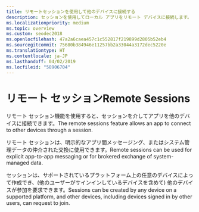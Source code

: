```yaml
---
title: リモートセッションを使用して他のデバイスに接続する
description: セッションを使用してローカル アプリをリモート デバイスに接続します。
ms.localizationpriority: medium
ms.topic: overview
ms.custom: seodec2018
ms.openlocfilehash: 47a2a6caea457c1c552817f219899d2805b52eb4
ms.sourcegitcommit: 75680b384946e11257bb2a33044a3172dec5220e
ms.translationtype: HT
ms.contentlocale: ja-JP
ms.lasthandoff: 04/02/2019
ms.locfileid: "58906704"
---
```

# <a name="remote-sessions"></a><span data-ttu-id="81c7c-103">リモート セッション</span><span class="sxs-lookup"><span data-stu-id="81c7c-103">Remote Sessions</span></span>

<span data-ttu-id="81c7c-104">リモート セッション機能を使用すると、セッションを介してアプリを他のデバイスに接続できます。</span><span class="sxs-lookup"><span data-stu-id="81c7c-104">The remote sessions feature allows an app to connect to other devices through a session.</span></span>

<span data-ttu-id="81c7c-105">リモート セッションは、明示的なアプリ間メッセージング、またはシステム管理データの仲介された交換に使用できます。</span><span class="sxs-lookup"><span data-stu-id="81c7c-105">Remote sessions can be used for explicit app-to-app messaging or for brokered exchange of system-managed data.</span></span>

<span data-ttu-id="81c7c-106">セッションは、サポートされているプラットフォーム上の任意のデバイスによって作成でき、(他のユーザーがサインインしているデバイスを含めて) 他のデバイスが参加を要求できます。</span><span class="sxs-lookup"><span data-stu-id="81c7c-106">Sessions can be created by any device on a supported platform, and other devices, including devices signed in by other users, can request to join.</span></span>

